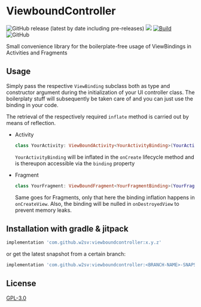 # ViewboundController

![GitHub release (latest by date including pre-releases)](https://img.shields.io/github/v/release/w2sv/ViewboundController?include_prereleases)
[![](https://jitpack.io/v/w2sv/ViewboundController.svg)](https://jitpack.io/#w2sv/ViewboundController)
[![Build](https://github.com/w2sv/Viewboundcontroller/actions/workflows/workflow.yaml/badge.svg)](https://github.com/w2sv/ViewboundController/actions/workflows/workflow.yaml)
![GitHub](https://img.shields.io/github/license/w2sv/ViewboundController)

Small convenience library for the boilerplate-free usage of ViewBindings in Activities and Fragments

## Usage

Simply pass the respective `ViewBinding` subclass both as type and constructor argument during the initialization of your UI controller class. The boilerplaty stuff will subsequently be taken care of and you can just use the binding in your code.

The retrieval of the respectively required `inflate` method is carried out by means of reflection. 

- Activity
  ```kotlin
  class YourActivity: ViewBoundActivity<YourActivityBinding>(YourActivityBinding::class.java)
  ```
  `YourActivityBinding` will be inflated in the `onCreate` lifecycle method and is thereupon accessible via the `binding` property

- Fragment

  ```kotlin
  class YourFragment: ViewBoundFragment<YourFragmentBinding>(YourFragmentBinding::class.java)
  ```
  Same goes for Fragments, only that here the binding inflation happens in `onCreateView`. Also, the binding will be nulled in `onDestroyedView` to prevent memory leaks.

## Installation with gradle & jitpack

```gradle
implementation 'com.github.w2sv:viewboundcontroller:x.y.z'
```

or get the latest snapshot from a certain branch:

```gradle
implementation 'com.github.w2sv:viewboundcontroller:<BRANCH-NAME>-SNAPSHOT'
```

## License

[GPL-3.0](https://github.com/w2sv/ViewboundController/blob/main/LICENSE)
